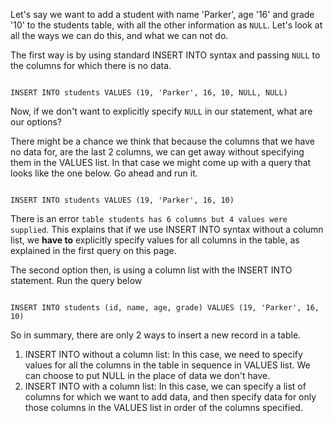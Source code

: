 Let's say we want to add a student with name 'Parker', age '16' and grade '10' to the students table, with all the other information as `NULL`. Let's look at all the ways we can do this, and what we can not do.

The first way is by using standard INSERT INTO syntax and passing `NULL` to the columns for which there is no data.

<codeblock language="sql" dbName="students3-v1.db" focusTableAfterRun="students" type="lesson">
<code>
INSERT INTO students VALUES (19, 'Parker', 16, 10, NULL, NULL)
</code>
</codeblock>

Now, if we don't want to explicitly specify `NULL` in our statement, what are our options?

There might be a chance we think that because the columns that we have no data for, are the last 2 columns, we can get away without specifying them in the VALUES list. In that case we might come up with a query that looks like the one below. Go ahead and run it.

<codeblock language="sql" dbName="students3-v1.db" focusTableAfterRun="students" type="lesson">
<code>
INSERT INTO students VALUES (19, 'Parker', 16, 10)
</code>
</codeblock>

There is an error `table students has 6 columns but 4 values were supplied`. This explains that if we use INSERT INTO syntax without a column list, we **have to** explicitly specify values for all columns in the table, as explained in the first query on this page.

The second option then, is using a column list with the INSERT INTO statement. Run the query below

<codeblock language="sql" dbName="students3-v1.db" focusTableAfterRun="students" type="lesson">
<code>
INSERT INTO students (id, name, age, grade) VALUES (19, 'Parker', 16, 10)
</code>
</codeblock>

So in summary, there are only 2 ways to insert a new record in a table.

1. INSERT INTO without a column list: In this case, we need to specify values for all the columns in the table in sequence in VALUES list. We can choose to put NULL in the place of data we don't have.
2. INSERT INTO with a column list: In this case, we can specify a list of columns for which we want to add data, and then specify data for only those columns in the VALUES list in order of the columns specified.
